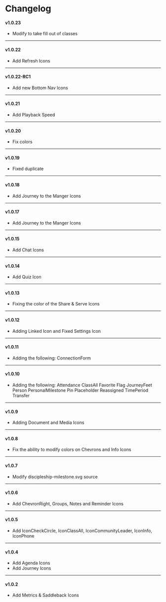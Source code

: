 # Changelog

#### v1.0.23

- Modify to take fill out of classes
---

#### v1.0.22

- Add Refresh Icons
---

#### v1.0.22-RC1

- Add new Bottom Nav Icons
---

#### v1.0.21

- Add Playback Speed
---

#### v1.0.20

- Fix colors
---

#### v1.0.19

- Fixed duplicate
---

#### v1.0.18

- Add Journey to the Manger Icons
---

#### v1.0.17

- Add Journey to the Manger Icons
---

#### v1.0.15

- Add Chat Icons
---

#### v1.0.14

- Add Quiz Icon
---

#### v1.0.13

- Fixing the color of the Share & Serve Icons
---

#### v1.0.12

- Adding Linked Icon and Fixed Settings Icon
---
#### v1.0.11

- Adding the following:
ConnectionForm
---
#### v1.0.10

- Adding the following:
Attendance
ClassAll
Favorite
Flag
JourneyFeet
Person
PersonalMilestone
Pin
Placeholder
Reassigned
TimePeriod
Transfer

---
#### v1.0.9

- Adding Document and Media Icons

---
#### v1.0.8

- Fix the ability to modify colors on Chevrons and Info Icons

---

#### v1.0.7

- Modify discipleship-milestone.svg source

---

#### v1.0.6

- Add ChevronRight, Groups, Notes and Reminder Icons

---

#### v1.0.5

- Add IconCheckCircle, IconClassAll, IconCommunityLeader, IconInfo, IconPhone

---

#### v1.0.4

- Add Agenda Icons
- Add Journey Icons

---

#### v1.0.2

- Add Metrics & Saddleback Icons
